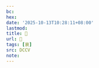 ```yaml
---
bc:
hex:
date: '2025-10-13T10:28:11+08:00'
lastmod:
title: 􁫵
url: 􁫵
tags: [衰]
src: DCCV
note:
---
```

